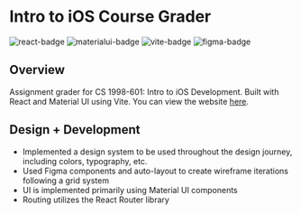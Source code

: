 # Intro to iOS Course Grader

![react-badge](https://img.shields.io/badge/React-20232A?style=for-the-badge&logo=react&logoColor=61DAFB)
![materialui-badge](https://img.shields.io/badge/Material%20UI-007FFF?style=for-the-badge&logo=mui&logoColor=white)
![vite-badge](https://img.shields.io/badge/Vite-B73BFE?style=for-the-badge&logo=vite&logoColor=FFD62E)
![figma-badge](https://img.shields.io/badge/Figma-F24E1E?style=for-the-badge&logo=figma&logoColor=white)

## Overview
Assignment grader for CS 1998-601: Intro to iOS Development. Built with React and Material UI using Vite. You can view the website [here](https://vinnie4k.github.io/ios-grader/).

## Design + Development
- Implemented a design system to be used throughout the design journey, including colors, typography, etc.
- Used Figma components and auto-layout to create wireframe iterations following a grid system
- UI is implemented primarily using Material UI components
- Routing utilizes the React Router library
